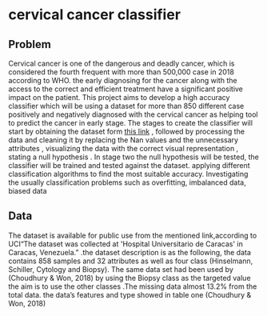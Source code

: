 # cervical cancer classifier 
## Problem
Cervical cancer is one of the dangerous and deadly cancer, which is considered the fourth frequent with more than 500,000 case in 2018 according to WHO. the early diagnosing for the cancer along with the access to the correct and efficient treatment have a significant positive impact on the patient. This project aims to develop a high accuracy classifier which will be using a dataset for more than 850 different case positively and negatively diagnosed with the cervical cancer as helping tool to predict the cancer in early stage. 
The stages to create the classifier will start by obtaining the dataset form [this link]( https://datahub.io/machine-learning/cervical-cancer)    , followed by processing the data and cleaning it by replacing the Nan values and the unnecessary attributes  , visualizing  the  data with the correct visual representation , stating a null hypothesis . 
In stage two the null hypothesis will be tested, the classifier will be trained and tested against the dataset. applying different classification algorithms to find the most suitable accuracy. Investigating the usually classification problems such as overfitting, imbalanced data, biased data

## Data 
The dataset is available for public use from the mentioned link,according to UCI“The dataset was collected at 'Hospital Universitario de Caracas' in Caracas, Venezuela.” .the dataset description is as the following, the data contains 858 samples and 32 attributes as well as four class (Hinselmann, Schiller, Cytology and Biopsy). The same data set had been used by (Choudhury & Won, 2018) by using the Biopsy class as the targeted  value  the aim is to use the other classes .The missing data almost 13.2% from the total data. the data’s features and type showed in table one (Choudhury & Won, 2018) 

